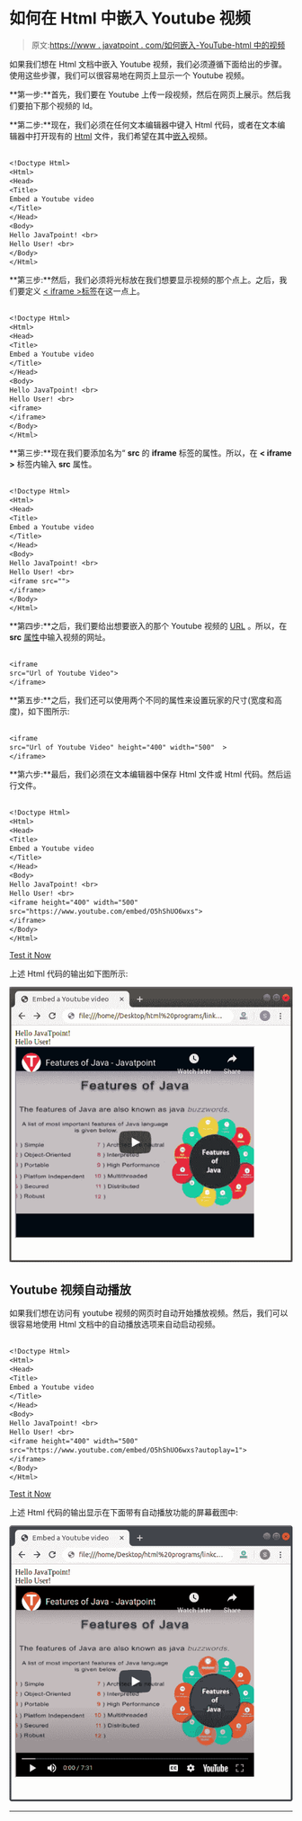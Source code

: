 # 如何在 Html 中嵌入 Youtube 视频

> 原文:[https://www . javatpoint . com/如何嵌入-YouTube-html 中的视频](https://www.javatpoint.com/how-to-embed-youtube-video-in-html)

如果我们想在 Html 文档中嵌入 Youtube 视频，我们必须遵循下面给出的步骤。使用这些步骤，我们可以很容易地在网页上显示一个 Youtube 视频。

**第一步:**首先，我们要在 Youtube 上传一段视频，然后在网页上展示。然后我们要拍下那个视频的 Id。

**第二步:**现在，我们必须在任何文本编辑器中键入 Html 代码，或者在文本编辑器中打开现有的 [Html](https://www.javatpoint.com/html-tutorial) 文件，我们希望在其中[嵌入](https://www.javatpoint.com/html-embed-tag)视频。

```

<!Doctype Html>
<Html>   
<Head>    
<Title>   
Embed a Youtube video
</Title>
</Head>
<Body>
Hello JavaTpoint! <br>
Hello User! <br> 
</Body>
</Html>

```

**第三步:**然后，我们必须将光标放在我们想要显示视频的那个点上。之后，我们要定义 [< iframe >标签](https://www.javatpoint.com/html-iframes)在这一点上。

```

<!Doctype Html>
<Html>   
<Head>    
<Title>   
Embed a Youtube video
</Title>
</Head>
<Body>
Hello JavaTpoint! <br>
Hello User! <br> 
<iframe> 
</iframe> 
</Body>
</Html>

```

**第三步:**现在我们要添加名为“ **src** 的 **iframe** 标签的属性。所以，在 **< iframe >** 标签内输入 **src** 属性。

```

<!Doctype Html>
<Html>   
<Head>    
<Title>   
Embed a Youtube video
</Title>
</Head>
<Body>
Hello JavaTpoint! <br>
Hello User! <br> 
<iframe src=""> 
</iframe> 
</Body>
</Html>

```

**第四步:**之后，我们要给出想要嵌入的那个 Youtube 视频的 [URL](https://www.javatpoint.com/url-full-form) 。所以，在 **src** [属性](https://www.javatpoint.com/html-attributes)中输入视频的网址。

```

<iframe 
src="Url of Youtube Video"> 
</iframe> 

```

**第五步:**之后，我们还可以使用两个不同的属性来设置玩家的尺寸(宽度和高度)，如下图所示:

```

<iframe 
src="Url of Youtube Video" height="400" width="500"  > 
</iframe> 

```

**第六步:**最后，我们必须在文本编辑器中保存 Html 文件或 Html 代码。然后运行文件。

```

<!Doctype Html>
<Html>   
<Head>    
<Title>   
Embed a Youtube video
</Title>
</Head>
<Body>
Hello JavaTpoint! <br>
Hello User! <br> 
<iframe height="400" width="500"  
src="https://www.youtube.com/embed/O5hShUO6wxs"> 
</iframe> 
</Body>
</Html>

```

[Test it Now](https://www.javatpoint.com/oprweb/test.jsp?filename=How-to-Embed-Youtube-Video-in-Html-1)

上述 Html 代码的输出如下图所示:

![How to Embed Youtube Video in Html](img/e5f2592c881d94227949961b38f6776e.png)

## Youtube 视频自动播放

如果我们想在访问有 youtube 视频的网页时自动开始播放视频。然后，我们可以很容易地使用 Html 文档中的自动播放选项来自动启动视频。

```

<!Doctype Html>
<Html>   
<Head>    
<Title>   
Embed a Youtube video
</Title>
</Head>
<Body>
Hello JavaTpoint! <br>
Hello User! <br> 
<iframe height="400" width="500"  
src="https://www.youtube.com/embed/O5hShUO6wxs?autoplay=1"> 
</iframe> 
</Body>
</Html>

```

[Test it Now](https://www.javatpoint.com/oprweb/test.jsp?filename=How-to-Embed-Youtube-Video-in-Html-2)

上述 Html 代码的输出显示在下面带有自动播放功能的屏幕截图中:

![How to Embed Youtube Video in Html](img/462615a0eb0fd2eef7499b784c5c376c.png)

* * *